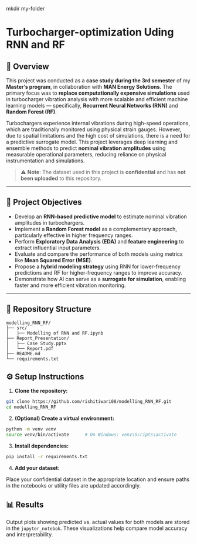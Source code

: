mkdir my-folder

# Turbocharger-optimization Uding RNN and RF

## 📌 Overview

This project was conducted as a **case study during the 3rd semester** of my **Master’s program**, in collaboration with **MAN Energy Solutions**. The primary focus was to **replace computationally expensive simulations** used in turbocharger vibration analysis with more scalable and efficient machine learning models — specifically, **Recurrent Neural Networks (RNN)** and **Random Forest (RF)**.

Turbochargers experience internal vibrations during high-speed operations, which are traditionally monitored using physical strain gauges. However, due to spatial limitations and the high cost of simulations, there is a need for a predictive surrogate model. This project leverages deep learning and ensemble methods to predict **nominal vibration amplitudes** using measurable operational parameters, reducing reliance on physical instrumentation and simulations.

> ⚠️ **Note**: The dataset used in this project is **confidential** and has **not been uploaded** to this repository.

---

## 🧠 Project Objectives

- Develop an **RNN-based predictive model** to estimate nominal vibration amplitudes in turbochargers.
- Implement a **Random Forest model** as a complementary approach, particularly effective in higher frequency ranges.
- Perform **Exploratory Data Analysis (EDA)** and **feature engineering** to extract influential input parameters.
- Evaluate and compare the performance of both models using metrics like **Mean Squared Error (MSE)**.
- Propose a **hybrid modeling strategy** using RNN for lower-frequency predictions and RF for higher-frequency ranges to improve accuracy.
- Demonstrate how AI can serve as a **surrogate for simulation**, enabling faster and more efficient vibration monitoring.


---

## 📁 Repository Structure

```arduino
modelling_RNN_RF/
├── src/
│   ├── Modelling of RNN and RF.ipynb
├── Report_Presentation/
│   ├── Case Study.pptx
│   └── Report.pdf
├── README.md
└── requirements.txt
```



## ⚙️ Setup Instructions

1. **Clone the repository:**

```bash
git clone https://github.com/rishitiwari08/modelling_RNN_RF.git
cd modelling_RNN_RF
```

2. **(Optional) Create a virtual environment:**
```bash
python -m venv venv
source venv/bin/activate      # On Windows: venv\Scripts\activate
```
3. **Install dependencies:**
```bash 
pip install -r requirements.txt
```

4. **Add your dataset:**

Place your confidential dataset in the appropriate location and ensure paths in the notebooks or utility files are updated accordingly.

## 📊 Results
Output plots showing predicted vs. actual values for both models are stored in the `jupyter_notebok`. These visualizations help compare model accuracy and interpretability.
